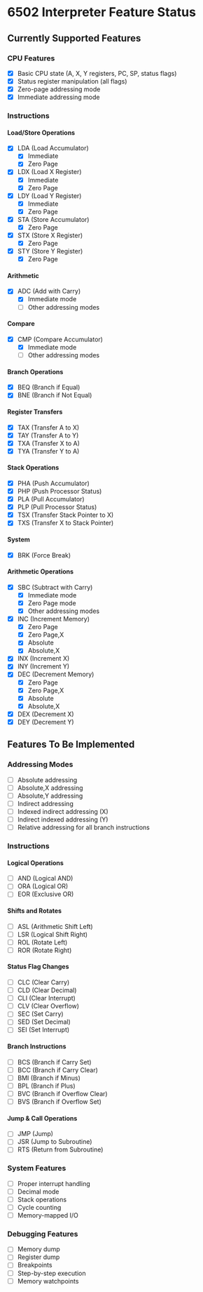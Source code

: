 # 6502 Interpreter Feature Status

## Currently Supported Features

### CPU Features
- [x] Basic CPU state (A, X, Y registers, PC, SP, status flags)
- [x] Status register manipulation (all flags)
- [x] Zero-page addressing mode
- [x] Immediate addressing mode

### Instructions
#### Load/Store Operations
- [x] LDA (Load Accumulator)
  - [x] Immediate
  - [x] Zero Page
- [x] LDX (Load X Register)
  - [x] Immediate
  - [x] Zero Page
- [x] LDY (Load Y Register)
  - [x] Immediate
  - [x] Zero Page
- [x] STA (Store Accumulator)
  - [x] Zero Page
- [x] STX (Store X Register)
  - [x] Zero Page
- [x] STY (Store Y Register)
  - [x] Zero Page

#### Arithmetic
- [x] ADC (Add with Carry)
  - [x] Immediate mode
  - [ ] Other addressing modes

#### Compare
- [x] CMP (Compare Accumulator)
  - [x] Immediate mode
  - [ ] Other addressing modes

#### Branch Operations
- [x] BEQ (Branch if Equal)
- [x] BNE (Branch if Not Equal)

#### Register Transfers
- [x] TAX (Transfer A to X)
- [x] TAY (Transfer A to Y)
- [x] TXA (Transfer X to A)
- [x] TYA (Transfer Y to A)

#### Stack Operations
- [X] PHA (Push Accumulator)
- [X] PHP (Push Processor Status)
- [X] PLA (Pull Accumulator)
- [X] PLP (Pull Processor Status)
- [X] TSX (Transfer Stack Pointer to X)
- [X] TXS (Transfer X to Stack Pointer)

#### System
- [x] BRK (Force Break)

#### Arithmetic Operations
- [x] SBC (Subtract with Carry)
  - [x] Immediate mode
  - [x] Zero Page mode
  - [x] Other addressing modes
- [x] INC (Increment Memory)
  - [x] Zero Page
  - [x] Zero Page,X
  - [x] Absolute
  - [x] Absolute,X
- [x] INX (Increment X)
- [x] INY (Increment Y)
- [x] DEC (Decrement Memory)
  - [x] Zero Page
  - [x] Zero Page,X
  - [x] Absolute
  - [x] Absolute,X
- [x] DEX (Decrement X)
- [x] DEY (Decrement Y)

## Features To Be Implemented

### Addressing Modes
- [ ] Absolute addressing
- [ ] Absolute,X addressing
- [ ] Absolute,Y addressing
- [ ] Indirect addressing
- [ ] Indexed indirect addressing (X)
- [ ] Indirect indexed addressing (Y)
- [ ] Relative addressing for all branch instructions

### Instructions

#### Logical Operations
- [ ] AND (Logical AND)
- [ ] ORA (Logical OR)
- [ ] EOR (Exclusive OR)

#### Shifts and Rotates
- [ ] ASL (Arithmetic Shift Left)
- [ ] LSR (Logical Shift Right)
- [ ] ROL (Rotate Left)
- [ ] ROR (Rotate Right)

#### Status Flag Changes
- [ ] CLC (Clear Carry)
- [ ] CLD (Clear Decimal)
- [ ] CLI (Clear Interrupt)
- [ ] CLV (Clear Overflow)
- [ ] SEC (Set Carry)
- [ ] SED (Set Decimal)
- [ ] SEI (Set Interrupt)

#### Branch Instructions
- [ ] BCS (Branch if Carry Set)
- [ ] BCC (Branch if Carry Clear)
- [ ] BMI (Branch if Minus)
- [ ] BPL (Branch if Plus)
- [ ] BVC (Branch if Overflow Clear)
- [ ] BVS (Branch if Overflow Set)

#### Jump & Call Operations
- [ ] JMP (Jump)
- [ ] JSR (Jump to Subroutine)
- [ ] RTS (Return from Subroutine)

### System Features
- [ ] Proper interrupt handling
- [ ] Decimal mode
- [ ] Stack operations
- [ ] Cycle counting
- [ ] Memory-mapped I/O

### Debugging Features
- [ ] Memory dump
- [ ] Register dump
- [ ] Breakpoints
- [ ] Step-by-step execution
- [ ] Memory watchpoints
